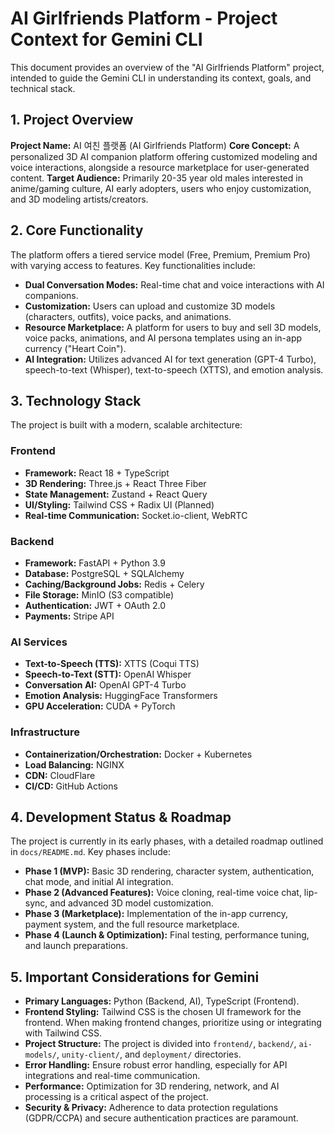 # AI Girlfriends Platform - Project Context for Gemini CLI

This document provides an overview of the "AI Girlfriends Platform" project, intended to guide the Gemini CLI in understanding its context, goals, and technical stack.

## 1. Project Overview
**Project Name:** AI 여친 플랫폼 (AI Girlfriends Platform)
**Core Concept:** A personalized 3D AI companion platform offering customized modeling and voice interactions, alongside a resource marketplace for user-generated content.
**Target Audience:** Primarily 20-35 year old males interested in anime/gaming culture, AI early adopters, users who enjoy customization, and 3D modeling artists/creators.

## 2. Core Functionality
The platform offers a tiered service model (Free, Premium, Premium Pro) with varying access to features. Key functionalities include:
*   **Dual Conversation Modes:** Real-time chat and voice interactions with AI companions.
*   **Customization:** Users can upload and customize 3D models (characters, outfits), voice packs, and animations.
*   **Resource Marketplace:** A platform for users to buy and sell 3D models, voice packs, animations, and AI persona templates using an in-app currency ("Heart Coin").
*   **AI Integration:** Utilizes advanced AI for text generation (GPT-4 Turbo), speech-to-text (Whisper), text-to-speech (XTTS), and emotion analysis.

## 3. Technology Stack
The project is built with a modern, scalable architecture:

### Frontend
*   **Framework:** React 18 + TypeScript
*   **3D Rendering:** Three.js + React Three Fiber
*   **State Management:** Zustand + React Query
*   **UI/Styling:** Tailwind CSS + Radix UI (Planned)
*   **Real-time Communication:** Socket.io-client, WebRTC

### Backend
*   **Framework:** FastAPI + Python 3.9
*   **Database:** PostgreSQL + SQLAlchemy
*   **Caching/Background Jobs:** Redis + Celery
*   **File Storage:** MinIO (S3 compatible)
*   **Authentication:** JWT + OAuth 2.0
*   **Payments:** Stripe API

### AI Services
*   **Text-to-Speech (TTS):** XTTS (Coqui TTS)
*   **Speech-to-Text (STT):** OpenAI Whisper
*   **Conversation AI:** OpenAI GPT-4 Turbo
*   **Emotion Analysis:** HuggingFace Transformers
*   **GPU Acceleration:** CUDA + PyTorch

### Infrastructure
*   **Containerization/Orchestration:** Docker + Kubernetes
*   **Load Balancing:** NGINX
*   **CDN:** CloudFlare
*   **CI/CD:** GitHub Actions

## 4. Development Status & Roadmap
The project is currently in its early phases, with a detailed roadmap outlined in `docs/README.md`. Key phases include:
*   **Phase 1 (MVP):** Basic 3D rendering, character system, authentication, chat mode, and initial AI integration.
*   **Phase 2 (Advanced Features):** Voice cloning, real-time voice chat, lip-sync, and advanced 3D model customization.
*   **Phase 3 (Marketplace):** Implementation of the in-app currency, payment system, and the full resource marketplace.
*   **Phase 4 (Launch & Optimization):** Final testing, performance tuning, and launch preparations.

## 5. Important Considerations for Gemini
*   **Primary Languages:** Python (Backend, AI), TypeScript (Frontend).
*   **Frontend Styling:** Tailwind CSS is the chosen UI framework for the frontend. When making frontend changes, prioritize using or integrating with Tailwind CSS.
*   **Project Structure:** The project is divided into `frontend/`, `backend/`, `ai-models/`, `unity-client/`, and `deployment/` directories.
*   **Error Handling:** Ensure robust error handling, especially for API integrations and real-time communication.
*   **Performance:** Optimization for 3D rendering, network, and AI processing is a critical aspect of the project.
*   **Security & Privacy:** Adherence to data protection regulations (GDPR/CCPA) and secure authentication practices are paramount.